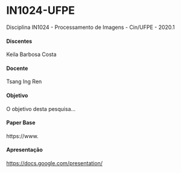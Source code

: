 # IN1024-UFPE
Disciplina IN1024 - Processamento de Imagens - Cin/UFPE - 2020.1

#### Discentes
Keila Barbosa Costa

#### Docente
Tsang Ing Ren

####  Objetivo
O objetivo desta pesquisa...

####  Paper Base
https://www.

####  Apresentação
https://docs.google.com/presentation/
